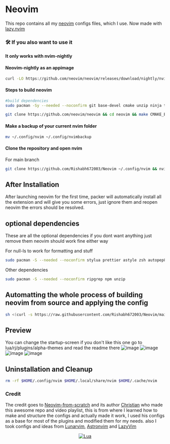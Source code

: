 # Neovim

This repo contains all my [neovim](https://github.com/neovim/neovim) configs files, which I use. Now made with [lazy.nvim](https://github.com/folke/lazy.nvim)

### 🛠️ If you also want to use it

#### It only works with nvim-nightly

#### Neovim-nightly as an appimage

```bash
curl -LO https://github.com/neovim/neovim/releases/download/nightly/nvim.appimage && sudo chmod +x nvim.appimage
```

#### Steps to build neovim

```bash
#build dependencies
sudo pacman -Sy --needed --noconfirm git base-devel cmake unzip ninja tree-sitter curl
```

```bash
git clone https://github.com/neovim/neovim && cd neovim && make CMAKE_BUILD_TYPE=RelWithDebInfo && sudo make install
```

#### Make a backup of your current nvim folder

```bash
mv ~/.config/nvim ~/.config/nvimbackup
```

#### Clone the repository and open nvim

For main branch

```bash
git clone https://github.com/Rishabh672003/Neovim ~/.config/nvim && nvim
```

## After Installation

After launching neovim for the first time, packer will automatically install all the extension and will give you some errors, just ignore them and reopen neovim the errors should be resolved.

## optional dependencies

These are all the optional dependencies if you dont want anything just remove them neovim should work fine either way

For null-ls to work for formatting and stuff

```bash
sudo pacman -S --needed --noconfirm stylua prettier astyle zsh autopep8 ; yay -S beautysh shellcheck-bin
```

Other dependencies

```bash
sudo pacman -S --needed --noconfirm ripgrep npm unzip
```

## Automatting the whole process of building neovim from source and applying the config

```bash
sh <(curl -s https://raw.githubusercontent.com/Rishabh672003/Neovim/main/install2.sh)
```

## Preview

You can change the startup-screen if you don't like this one go to lua/rj/plugins/alpha-themes and read the readme there
![image](https://user-images.githubusercontent.com/53911515/216835823-ff85c1d6-ab03-408c-9d7b-83c0f56a5445.png)
![image](https://user-images.githubusercontent.com/53911515/213927853-5e6460ed-a54d-414a-9151-f283d0ca9299.png)
![image](https://user-images.githubusercontent.com/53911515/213927964-90035c3a-cd4b-4983-9e30-604bd15f0fc4.png)
![image](https://user-images.githubusercontent.com/53911515/213927987-5e764e77-e82d-41fd-a97a-1be6952137e3.png)

## Uninstallation and Cleanup

```bash
rm -rf $HOME/.config/nvim $HOME/.local/share/nvim $HOME/.cache/nvim
```

### Credit

The credit goes to [Neovim-from-scratch](https://github.com/LunarVim/Neovim-from-scratch) and its author [Christian](https://github.com/ChristianChiarulli) who made this awesome repo and video playlist, this is from where I learned how to make and structure the configs and actually made it work, I used his configs as a base for most of the plugins and modified them for my needs.
also I took configs and ideas from [Lunarvim](https://github.com/LunarVim/LunarVim), [Astronvim](https://github.com/AstroNvim/AstroNvim) and [LazyVim](https://github.com/LazyVim/LazyVim) 

<div align="center" id="madewithlua">

[![Lua](https://img.shields.io/badge/Made%20with%20Lua-blue.svg?style=for-the-badge&logo=lua)](#madewithlua)

</div>
